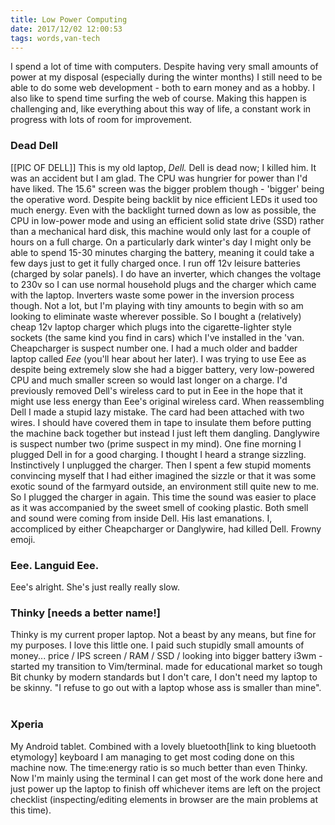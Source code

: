 ```yaml
---
title: Low Power Computing
date: 2017/12/02 12:00:53
tags: words,van-tech
---
```


I spend a lot of time with computers. Despite having very small amounts of power at my disposal (especially during the winter months) I still need to be able to do some web development - both to earn money and as a hobby. I also like to spend time surfing the web of course. Making this happen is challenging and, like everything about this way of life, a constant work in progress with lots of room for improvement. 

### Dead Dell

[[PIC OF DELL]] This is my old laptop, _Dell._ Dell is dead now; I killed him. It was an accident but I am glad. The CPU was hungrier for power than I'd have liked. The 15.6" screen was the bigger problem though - 'bigger' being the operative word. Despite being backlit by nice efficient LEDs it used too much energy. Even with the backlight turned down as low as possible, the CPU in low-power mode and using an efficient solid state drive (SSD) rather than a mechanical hard disk, this machine would only last for a couple of hours on a full charge. On a particularly dark winter's day I might only be able to spend 15-30 minutes charging the battery, meaning it could take a few days just to get it fully charged once. I run off 12v leisure batteries (charged by solar panels). I do have an inverter, which changes the voltage to 230v so I can use normal household plugs and the charger which came with the laptop. Inverters waste some power in the inversion process though. Not a lot, but I'm playing with tiny amounts to begin with so am looking to eliminate waste wherever possible. So I bought a (relatively) cheap 12v laptop charger which plugs into the cigarette-lighter style sockets (the same kind you find in cars) which I've installed in the 'van. Cheapcharger is suspect number one. I had a much older and badder laptop called _Eee_ (you'll hear about her later). I was trying to use Eee as despite being extremely slow she had a bigger battery, very low-powered CPU and much smaller screen so would last longer on a charge. I'd previously removed Dell's wireless card to put in Eee in the hope that it might use less energy than Eee's original wireless card. When reassembling Dell I made a stupid lazy mistake. The card had been attached with two wires. I should have covered them in tape to insulate them before putting the machine back together but instead I just left them dangling. Danglywire is suspect number two (prime suspect in my mind). One fine morning I plugged Dell in for a good charging. I thought I heard a strange sizzling. Instinctively I unplugged the charger. Then I spent a few stupid moments convincing myself that I had either imagined the sizzle or that it was some exotic sound of the farmyard outside, an environment still quite new to me. So I plugged the charger in again. This time the sound was easier to place as it was accompanied by the sweet smell of cooking plastic. Both smell and sound were coming from inside Dell. His last emanations. I, accompliced by either Cheapcharger or Danglywire, had killed Dell. Frowny emoji. 

### Eee. Languid Eee.

Eee's alright. She's just really really slow. 

### Thinky [needs a better name!]

Thinky is my current proper laptop. Not a beast by any means, but fine for my purposes. I love this little one. I paid such stupidly small amounts of money... price / IPS screen / RAM / SSD / looking into bigger battery i3wm - started my transition to Vim/terminal. made for educational market so tough Bit chunky by modern standards but I don't care, I don't need my laptop to be skinny. "I refuse to go out with a laptop whose ass is smaller than mine".  

### Xperia

My Android tablet. Combined with a lovely bluetooth[link to king bluetooth etymology] keyboard I am managing to get most coding done on this machine now. The time:energy ratio is so much better than even Thinky. Now I'm mainly using the terminal I can get most of the work done here and just power up the laptop to finish off whichever items are left on the project checklist (inspecting/editing elements in browser are the main problems at this time).
